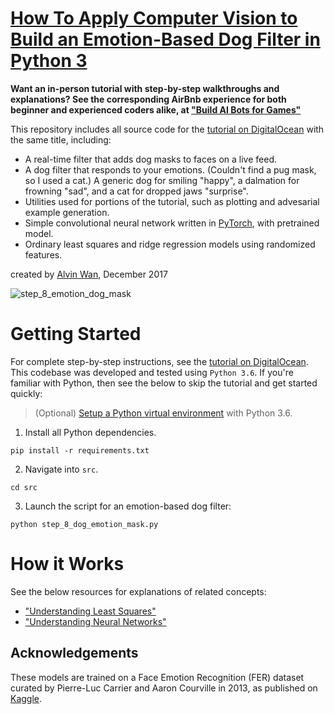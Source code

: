 # [How To Apply Computer Vision to Build an Emotion-Based Dog Filter in Python 3](https://www.digitalocean.com/community/tutorials/how-to-apply-computer-vision-to-build-an-emotion-based-dog-filter-in-python-3)

**Want an in-person tutorial with step-by-step walkthroughs and explanations? See the corresponding AirBnb experience for both beginner and experienced coders alike, at ["Build AI Bots for Games"](https://abnb.me/IRlSoFrOUO)**

This repository includes all source code for the [tutorial on DigitalOcean](https://www.digitalocean.com/community/tutorials/how-to-apply-computer-vision-to-build-an-emotion-based-dog-filter-in-python-3) with the same title, including:
- A real-time filter that adds dog masks to faces on a live feed.
- A dog filter that responds to your emotions. (Couldn't find a pug mask, so I used a cat.) A generic dog for smiling "happy", a dalmation for frowning "sad", and a cat for dropped jaws "surprise".
- Utilities used for portions of the tutorial, such as plotting and advesarial example generation.
- Simple convolutional neural network written in [PyTorch](http://pytorch.org), with pretrained model.
- Ordinary least squares and ridge regression models using randomized features.

created by [Alvin Wan](http://alvinwan.com), December 2017

![step_8_emotion_dog_mask](https://user-images.githubusercontent.com/2068077/34196964-36383d58-e519-11e7-92dc-2d7c33ab29bd.gif)

# Getting Started

For complete step-by-step instructions, see the [tutorial on DigitalOcean](https://www.digitalocean.com/community/tutorials/how-to-apply-computer-vision-to-build-an-emotion-based-dog-filter-in-python-3). This codebase was developed and tested using `Python 3.6`. If you're familiar with Python, then see the below to skip the tutorial and get started quickly:

> (Optional) [Setup a Python virtual environment](https://www.digitalocean.com/community/tutorials/common-python-tools-using-virtualenv-installing-with-pip-and-managing-packages#a-thorough-virtualenv-how-to) with Python 3.6.

1. Install all Python dependencies.

```
pip install -r requirements.txt
```

2. Navigate into `src`.

```
cd src
```

3. Launch the script for an emotion-based dog filter:

```
python step_8_dog_emotion_mask.py
```

# How it Works

See the below resources for explanations of related concepts:

- ["Understanding Least Squares"](http://alvinwan.com/understanding-least-squares/)
- ["Understanding Neural Networks"](http://alvinwan.com/understanding-neural-networks/)

## Acknowledgements

These models are trained on a Face Emotion Recognition (FER) dataset curated by Pierre-Luc Carrier and Aaron Courville in 2013, as published on [Kaggle](https://www.kaggle.com/c/challenges-in-representation-learning-facial-expression-recognition-challenge).
